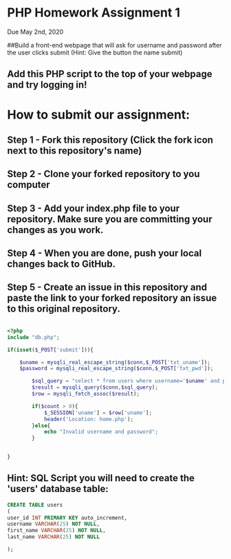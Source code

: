 # PHP Homework Assignment 1
Due May 2nd, 2020

##Build a front-end webpage that will ask for username and password after the user clicks submit (Hint: Give the button the name submit)
## Add this PHP script to the top of your webpage and try logging in!

# How to submit our assignment:

## Step 1 - Fork this repository (Click the fork icon next to this repository's name)
## Step 2 - Clone your forked repository to you computer
## Step 3 - Add your index.php file to your repository. Make sure you are committing your changes as you work.
## Step 4 - When you are done, push your local changes back to GitHub.
## Step 5 - Create an issue in this repository and paste the link to your forked repository an issue to this original repository.

``` php

<?php
include "db.php";

if(isset($_POST['submit'])){

    $uname = mysqli_real_escape_string($conn,$_POST['txt_uname']);
    $password = mysqli_real_escape_string($conn,$_POST['txt_pwd']);

        $sql_query = "select * from users where username='$uname' and password='$password'";
        $result = mysqli_query($conn,$sql_query);
        $row = mysqli_fetch_assoc($result);

        if($count > 0){
            $_SESSION['uname'] = $row['uname'];
            header('Location: home.php');
        }else{
            echo "Invalid username and password";
        }


}
```

## Hint: SQL Script you will need to create the 'users' database table:
```sql
CREATE TABLE users 
(
user_id INT PRIMARY KEY auto_increment,
username VARCHAR(25) NOT NULL,
first_name VARCHAR(25) NOT NULL,
last_name VARCHAR(25) NOT NULL

);
```

